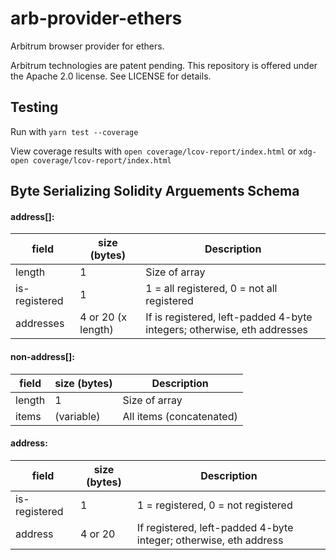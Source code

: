 # arb-provider-ethers

Arbitrum browser provider for ethers.

Arbitrum technologies are patent pending. This repository is offered under the Apache 2.0 license. See LICENSE for details.

## Testing

Run with `yarn test --coverage`

View coverage results with `open coverage/lcov-report/index.html` or `xdg-open coverage/lcov-report/index.html`

## Byte Serializing Solidity Arguements Schema

#### address[]:

| field         | size (bytes)       | Description                                                             |
| ------------- | ------------------ | ----------------------------------------------------------------------- |
| length        | 1                  | Size of array                                                           |
| is-registered | 1                  | 1 = all registered, 0 = not all registered                              |
| addresses     | 4 or 20 (x length) | If is registered, left-padded 4-byte integers; otherwise, eth addresses |

#### non-address[]:

| field  | size (bytes) | Description              |
| ------ | ------------ | ------------------------ |
| length | 1            | Size of array            |
| items  | (variable)   | All items (concatenated) |

#### address:

| field         | size (bytes) | Description                                                       |
| ------------- | ------------ | ----------------------------------------------------------------- |
| is-registered | 1            | 1 = registered, 0 = not registered                                |
| address       | 4 or 20      | If registered, left-padded 4-byte integer; otherwise, eth address |
